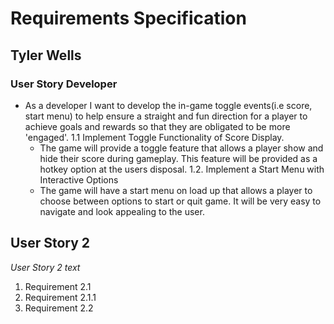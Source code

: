 # Requirements Specification

## Tyler Wells
### User Story Developer
- As a developer I want to develop the in-game toggle events(i.e score, start menu) to help ensure a straight and fun direction for a player to achieve goals and rewards so that they are obligated to be more 'engaged'.
1.1 Implement Toggle Functionality of Score Display.
   -  The game will provide a toggle feature that allows a player show and hide their score during gameplay. This feature will be provided as a hotkey option at the users disposal.
  1.2. Implement a Start Menu with Interactive Options
   - The game will have a start menu on load up that allows a player to choose between options to start or quit game. It will be very easy to navigate and look appealing to the user. 

## User Story 2
_User Story 2 text_
1. Requirement 2.1
  1. Requirement 2.1.1
2. Requirement 2.2
